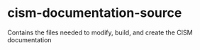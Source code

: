 # cism-documentation-source
Contains the files needed to modify, build, and create the CISM documentation
